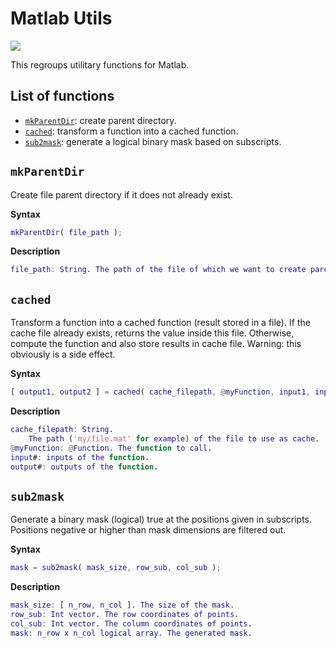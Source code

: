 # Matlab Utils

[![][badge-license]][license]

This regroups utilitary functions for Matlab.

[badge-license]: https://img.shields.io/badge/license-MPL--2.0-blue.svg?style=flat-square
[license]: https://www.mozilla.org/en-US/MPL/2.0/

## List of functions

- [`mkParentDir`](#mkparentdir): create parent directory.
- [`cached`](#cached): transform a function into a cached function.
- [`sub2mask`](#sub2mask): generate a logical binary mask based on subscripts.

## `mkParentDir`

Create file parent directory if it does not already exist.

__Syntax__

```matlab
mkParentDir( file_path );
```

__Description__

```matlab
file_path: String. The path of the file of which we want to create parent dir.
```

## `cached`

Transform a function into a cached function (result stored in a file).
If the cache file already exists, returns the value inside this file.
Otherwise, compute the function and also store results in cache file.
Warning: this obviously is a side effect.

__Syntax__

```matlab
[ output1, output2 ] = cached( cache_filepath, @myFunction, input1, input2 );
```

__Description__

```matlab
cache_filepath: String.
    The path ('my/file.mat' for example) of the file to use as cache.
@myFunction: @Function. The function to call.
input#: inputs of the function.
output#: outputs of the function.
```


## `sub2mask`

Generate a binary mask (logical) true at the positions given in subscripts.
Positions negative or higher than mask dimensions are filtered out.

__Syntax__

```matlab
mask = sub2mask( mask_size, row_sub, col_sub );
```

__Description__

```matlab
mask_size: [ n_row, n_col ]. The size of the mask.
row_sub: Int vector. The row coordinates of points.
col_sub: Int vector. The column coordinates of points.
mask: n_row x n_col logical array. The generated mask.
```
